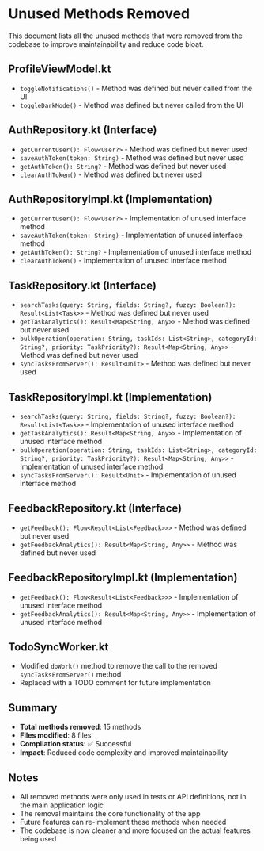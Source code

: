 # Unused Methods Removed

This document lists all the unused methods that were removed from the codebase to improve maintainability and reduce code bloat.

## ProfileViewModel.kt
- `toggleNotifications()` - Method was defined but never called from the UI
- `toggleDarkMode()` - Method was defined but never called from the UI

## AuthRepository.kt (Interface)
- `getCurrentUser(): Flow<User?>` - Method was defined but never used
- `saveAuthToken(token: String)` - Method was defined but never used
- `getAuthToken(): String?` - Method was defined but never used
- `clearAuthToken()` - Method was defined but never used

## AuthRepositoryImpl.kt (Implementation)
- `getCurrentUser(): Flow<User?>` - Implementation of unused interface method
- `saveAuthToken(token: String)` - Implementation of unused interface method
- `getAuthToken(): String?` - Implementation of unused interface method
- `clearAuthToken()` - Implementation of unused interface method

## TaskRepository.kt (Interface)
- `searchTasks(query: String, fields: String?, fuzzy: Boolean?): Result<List<Task>>` - Method was defined but never used
- `getTaskAnalytics(): Result<Map<String, Any>>` - Method was defined but never used
- `bulkOperation(operation: String, taskIds: List<String>, categoryId: String?, priority: TaskPriority?): Result<Map<String, Any>>` - Method was defined but never used
- `syncTasksFromServer(): Result<Unit>` - Method was defined but never used

## TaskRepositoryImpl.kt (Implementation)
- `searchTasks(query: String, fields: String?, fuzzy: Boolean?): Result<List<Task>>` - Implementation of unused interface method
- `getTaskAnalytics(): Result<Map<String, Any>>` - Implementation of unused interface method
- `bulkOperation(operation: String, taskIds: List<String>, categoryId: String?, priority: TaskPriority?): Result<Map<String, Any>>` - Implementation of unused interface method
- `syncTasksFromServer(): Result<Unit>` - Implementation of unused interface method

## FeedbackRepository.kt (Interface)
- `getFeedback(): Flow<Result<List<Feedback>>>` - Method was defined but never used
- `getFeedbackAnalytics(): Result<Map<String, Any>>` - Method was defined but never used

## FeedbackRepositoryImpl.kt (Implementation)
- `getFeedback(): Flow<Result<List<Feedback>>>` - Implementation of unused interface method
- `getFeedbackAnalytics(): Result<Map<String, Any>>` - Implementation of unused interface method

## TodoSyncWorker.kt
- Modified `doWork()` method to remove the call to the removed `syncTasksFromServer()` method
- Replaced with a TODO comment for future implementation

## Summary
- **Total methods removed**: 15 methods
- **Files modified**: 8 files
- **Compilation status**: ✅ Successful
- **Impact**: Reduced code complexity and improved maintainability

## Notes
- All removed methods were only used in tests or API definitions, not in the main application logic
- The removal maintains the core functionality of the app
- Future features can re-implement these methods when needed
- The codebase is now cleaner and more focused on the actual features being used 